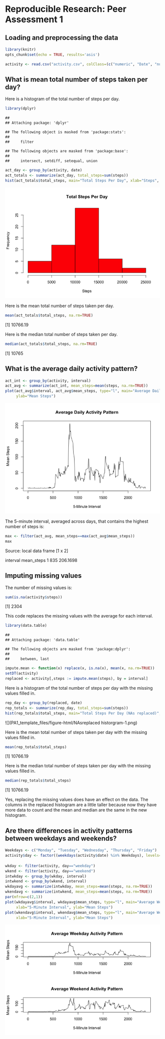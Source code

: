 # Reproducible Research: Peer Assessment 1
## Loading and preprocessing the data

```r
library(knitr)
opts_chunk$set(echo = TRUE, results='asis')
```

```r
activity <- read.csv("activity.csv", colClass=(c("numeric", "Date", "numeric")), na.strings="NA")
```

## What is mean total number of steps taken per day?

Here is a histogram of the total number of steps per day.

```r
library(dplyr)
```

```
## 
## Attaching package: 'dplyr'
```

```
## The following object is masked from 'package:stats':
## 
##     filter
```

```
## The following objects are masked from 'package:base':
## 
##     intersect, setdiff, setequal, union
```

```r
act_day <- group_by(activity, date)
act_totals <- summarize(act_day, total_steps=sum(steps))
hist(act_totals$total_steps, main="Total Steps Per Day", xlab="Steps", col=c("red"))
```

![](PA1_template_files/figure-html/historgram-1.png)

Here is the mean total number of steps taken per day.

```r
mean(act_totals$total_steps, na.rm=TRUE)
```

[1] 10766.19

Here is the median total number of steps taken per day.

```r
median(act_totals$total_steps, na.rm=TRUE)
```

[1] 10765

## What is the average daily activity pattern?


```r
act_int <- group_by(activity, interval)
act_avg <- summarize(act_int, mean_steps=mean(steps, na.rm=TRUE))
plot(act_avg$interval, act_avg$mean_steps, type="l", main="Average Daily Activity Pattern", xlab="5-Minute Interval", 
     ylab="Mean Steps")
```

![](PA1_template_files/figure-html/averageactivitypattern-1.png)

The 5-minute interval, averaged across days, that contains the highest number of steps is:

```r
max <- filter(act_avg, mean_steps==max(act_avg$mean_steps))
max
```

Source: local data frame [1 x 2]

  interval mean_steps
1      835   206.1698

## Imputing missing values
The number of missing values is:

```r
sum(is.na(activity$steps))
```

[1] 2304


This code replaces the missing values with the average for each interval.

```r
library(data.table)
```

```
## 
## Attaching package: 'data.table'
```

```
## The following objects are masked from 'package:dplyr':
## 
##     between, last
```

```r
impute.mean <- function(x) replace(x, is.na(x), mean(x, na.rm=TRUE))
setDT(activity)
replaced <- activity[,steps := impute.mean(steps), by = interval]
```

Here is a histogram of the total number of steps per day with the missing values filled in.

```r
rep_day <- group_by(replaced, date)
rep_totals <- summarize(rep_day, total_steps=sum(steps))
hist(rep_totals$total_steps, main="Total Steps Per Day (NAs replaced)", xlab="Steps", col=c("darkblue"))
```

![](PA1_template_files/figure-html/NAsreplaced historgram-1.png)

Here is the mean total number of steps taken per day with the missing values filled in.

```r
mean(rep_totals$total_steps)
```

[1] 10766.19

Here is the median total number of steps taken per day with the missing values filled in.

```r
median(rep_totals$total_steps)
```

[1] 10766.19


Yes, replacing the missing values does have an effect on the data. The columns in the replaced histogram are a little taller because now they have more data to count and the mean and median are the same in the new histogram.

## Are there differences in activity patterns between weekdays and weekends?


```r
Weekdays <- c("Monday", "Tuesday", "Wednesday", "Thursday", "Friday")
activity$day <- factor((weekdays(activity$date) %in% Weekdays), levels=c(FALSE, TRUE), labels=c('weekend', 'weekday'))

wkday <- filter(activity, day=="weekday")
wkend <- filter(activity, day=="weekend")
intwkday <- group_by(wkday, interval)
intwkend <- group_by(wkend, interval)
wkdayavg <- summarize(intwkday, mean_steps=mean(steps, na.rm=TRUE))
wkendavg <- summarize(intwkend, mean_steps=mean(steps, na.rm=TRUE))
par(mfrow=c(2,1))
plot(wkdayavg$interval, wkdayavg$mean_steps, type="l", main="Average Weekday Activity Pattern", 
     xlab="5-Minute Interval", ylab="Mean Steps")
plot(wkendavg$interval, wkendavg$mean_steps, type="l", main="Average Weekend Activity Pattern", 
     xlab="5-Minute Interval", ylab="Mean Steps")
```

![](PA1_template_files/figure-html/weekdaysversusweekends-1.png)
